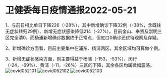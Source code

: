# 卫健委每日疫情通报2022-05-21

1、与前日相比单日下降226（-28%），其中新增确诊下降32例（-38%，含既往无症状转归29例）、新增无症状感染降低214（-27%）。目前金山、奉贤及崇明三区完全清0。而杨浦新增确诊数据终于正常点，但虹口0确诊还优待观察及存疑。

2、新增确诊方面看，目前主要集中在浦东、杨浦两区。其余区域均可算做个例。

3、新增无症状感染方面，则主要得益于杨浦（-153，-53%）、闵行（-24，-69%）、黄浦（-11，-26%）三区的下降，其余各区均属微幅震荡。
<img decoding="async" src="https://i0.wp.com/s2.loli.net/2022/05/22/w8O4QzDTnVCsaLF.jpg?w=640&#038;ssl=1" alt="covid052101" data-recalc-dims="1" />
<img decoding="async" src="https://i0.wp.com/s2.loli.net/2022/05/22/IDKrL6JB4YCpazM.jpg?w=640&#038;ssl=1" alt="covid052102" data-recalc-dims="1" />
<img decoding="async" src="https://i0.wp.com/s2.loli.net/2022/05/22/fMD5Oc9wnpZjexV.jpg?w=640&#038;ssl=1" alt="covid052103" data-recalc-dims="1" />


